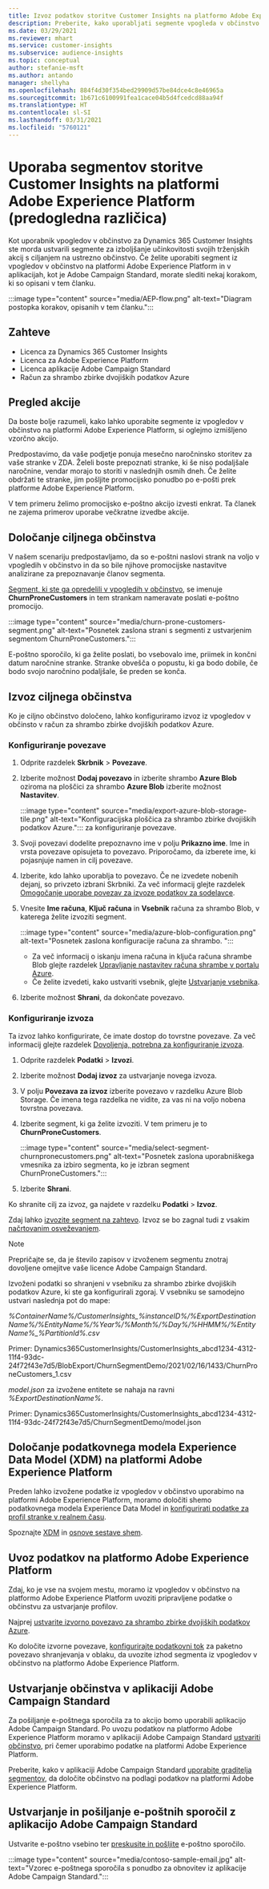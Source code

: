 ```yaml
---
title: Izvoz podatkov storitve Customer Insights na platformo Adobe Experience Platform
description: Preberite, kako uporabljati segmente vpogleda v občinstvo na platformi Adobe Experience Platform.
ms.date: 03/29/2021
ms.reviewer: mhart
ms.service: customer-insights
ms.subservice: audience-insights
ms.topic: conceptual
author: stefanie-msft
ms.author: antando
manager: shellyha
ms.openlocfilehash: 884f4d30f354bed29909d57be84dce4c8e46965a
ms.sourcegitcommit: 1b671c6100991fea1cace04b5d4fcedcd88aa94f
ms.translationtype: HT
ms.contentlocale: sl-SI
ms.lasthandoff: 03/31/2021
ms.locfileid: "5760121"
---
```

# <a name="use-customer-insights-segments-in-adobe-experience-platform-preview"></a>Uporaba segmentov storitve Customer Insights na platformi Adobe Experience Platform (predogledna različica)

Kot uporabnik vpogledov v občinstvo za Dynamics 365 Customer Insights ste morda ustvarili segmente za izboljšanje učinkovitosti svojih trženjskih akcij s ciljanjem na ustrezno občinstvo. Če želite uporabiti segment iz vpogledov v občinstvo na platformi Adobe Experience Platform in v aplikacijah, kot je Adobe Campaign Standard, morate slediti nekaj korakom, ki so opisani v tem članku.

:::image type="content" source="media/AEP-flow.png" alt-text="Diagram postopka korakov, opisanih v tem članku.":::

## <a name="prerequisites"></a>Zahteve

-   Licenca za Dynamics 365 Customer Insights
-   Licenca za Adobe Experience Platform
-   Licenca aplikacije Adobe Campaign Standard
-   Račun za shrambo zbirke dvojiških podatkov Azure

## <a name="campaign-overview"></a>Pregled akcije

Da boste bolje razumeli, kako lahko uporabite segmente iz vpogledov v občinstvo na platformi Adobe Experience Platform, si oglejmo izmišljeno vzorčno akcijo.

Predpostavimo, da vaše podjetje ponuja mesečno naročninsko storitev za vaše stranke v ZDA. Želeli boste prepoznati stranke, ki še niso podaljšale naročnine, vendar morajo to storiti v naslednjih osmih dneh. Če želite obdržati te stranke, jim pošljite promocijsko ponudbo po e-pošti prek platforme Adobe Experience Platform.

V tem primeru želimo promocijsko e-poštno akcijo izvesti enkrat. Ta članek ne zajema primerov uporabe večkratne izvedbe akcije.

## <a name="identify-your-target-audience"></a>Določanje ciljnega občinstva

V našem scenariju predpostavljamo, da so e-poštni naslovi strank na voljo v vpogledih v občinstvo in da so bile njihove promocijske nastavitve analizirane za prepoznavanje članov segmenta.

[Segment, ki ste ga opredelili v vpogledih v občinstvo](segments.md), se imenuje **ChurnProneCustomers** in tem strankam nameravate poslati e-poštno promocijo.

:::image type="content" source="media/churn-prone-customers-segment.png" alt-text="Posnetek zaslona strani s segmenti z ustvarjenim segmentom ChurnProneCustomers.":::

E-poštno sporočilo, ki ga želite poslati, bo vsebovalo ime, priimek in končni datum naročnine stranke. Stranke obvešča o popustu, ki ga bodo dobile, če bodo svojo naročnino podaljšale, še preden se konča.

## <a name="export-your-target-audience"></a>Izvoz ciljnega občinstva

Ko je ciljno občinstvo določeno, lahko konfiguriramo izvoz iz vpogledov v občinsto v račun za shrambo zbirke dvojiških podatkov Azure.

### <a name="configure-a-connection"></a>Konfiguriranje povezave

1. Odprite razdelek **Skrbnik** > **Povezave**.

1. Izberite možnost **Dodaj povezavo** in izberite shrambo **Azure Blob** oziroma na ploščici za shrambo **Azure Blob** izberite možnost **Nastavitev**.

   :::image type="content" source="media/export-azure-blob-storage-tile.png" alt-text="Konfiguracijska ploščica za shrambo zbirke dvojiških podatkov Azure."::: za konfiguriranje povezave.

1. Svoji povezavi dodelite prepoznavno ime v polju **Prikazno ime**. Ime in vrsta povezave opisujeta to povezavo. Priporočamo, da izberete ime, ki pojasnjuje namen in cilj povezave.

1. Izberite, kdo lahko uporablja to povezavo. Če ne izvedete nobenih dejanj, so privzeto izbrani Skrbniki. Za več informacij glejte razdelek [Omogočanje uporabe povezav za izvoze podatkov za sodelavce](connections.md#allow-contributors-to-use-a-connection-for-exports).

1. Vnesite **Ime računa**, **Ključ računa** in **Vsebnik** računa za shrambo Blob, v katerega želite izvoziti segment.  
      
   :::image type="content" source="media/azure-blob-configuration.png" alt-text="Posnetek zaslona konfiguracije računa za shrambo. "::: 
   
    - Za več informacij o iskanju imena računa in ključa računa shrambe Blob glejte razdelek [Upravljanje nastavitev računa shrambe v portalu Azure](/azure/storage/common/storage-account-manage).
    - Če želite izvedeti, kako ustvariti vsebnik, glejte [Ustvarjanje vsebnika](/azure/storage/blobs/storage-quickstart-blobs-portal#create-a-container).

1. Izberite možnost **Shrani**, da dokončate povezavo. 

### <a name="configure-an-export"></a>Konfiguriranje izvoza

Ta izvoz lahko konfigurirate, če imate dostop do tovrstne povezave. Za več informacij glejte razdelek [Dovoljenja, potrebna za konfiguriranje izvoza](export-destinations.md#set-up-a-new-export).

1. Odprite razdelek **Podatki** > **Izvozi**.

1. Izberite možnost **Dodaj izvoz** za ustvarjanje novega izvoza.

1. V polju **Povezava za izvoz** izberite povezavo v razdelku Azure Blob Storage. Če imena tega razdelka ne vidite, za vas ni na voljo nobena tovrstna povezava.

1. Izberite segment, ki ga želite izvoziti. V tem primeru je to **ChurnProneCustomers**.

   :::image type="content" source="media/select-segment-churnpronecustomers.png" alt-text="Posnetek zaslona uporabniškega vmesnika za izbiro segmenta, ko je izbran segment ChurnProneCustomers.":::

1. Izberite **Shrani**.

Ko shranite cilj za izvoz, ga najdete v razdelku **Podatki** > **Izvoz**.

Zdaj lahko [izvozite segment na zahtevo](export-destinations.md#run-exports-on-demand). Izvoz se bo zagnal tudi z vsakim [načrtovanim osveževanjem](system.md).

> [!NOTE]
> Prepričajte se, da je število zapisov v izvoženem segmentu znotraj dovoljene omejitve vaše licence Adobe Campaign Standard.

Izvoženi podatki so shranjeni v vsebniku za shrambo zbirke dvojiških podatkov Azure, ki ste ga konfigurirali zgoraj. V vsebniku se samodejno ustvari naslednja pot do mape:

*%ContainerName%/CustomerInsights_%instanceID%/%ExportDestinationName%/%EntityName%/%Year%/%Month%/%Day%/%HHMM%/%EntityName%_%PartitionId%.csv*

Primer: Dynamics365CustomerInsights/CustomerInsights_abcd1234-4312-11f4-93dc-24f72f43e7d5/BlobExport/ChurnSegmentDemo/2021/02/16/1433/ChurnProneCustomers_1.csv

*model.json* za izvožene entitete se nahaja na ravni *%ExportDestinationName%*.

Primer: Dynamics365CustomerInsights/CustomerInsights_abcd1234-4312-11f4-93dc-24f72f43e7d5/ChurnSegmentDemo/model.json

## <a name="define-experience-data-model-xdm-in-adobe-experience-platform"></a>Določanje podatkovnega modela Experience Data Model (XDM) na platformi Adobe Experience Platform

Preden lahko izvožene podatke iz vpogledov v občinstvo uporabimo na platformi Adobe Experience Platform, moramo določiti shemo podatkovnega modela Experience Data Model in [konfigurirati podatke za profil stranke v realnem času](https://experienceleague.adobe.com/docs/experience-platform/profile/tutorials/dataset-configuration.html#tutorials).

Spoznajte [XDM](https://experienceleague.adobe.com/docs/experience-platform/xdm/home.html) in [osnove sestave shem](https://experienceleague.adobe.com/docs/experience-platform/xdm/schema/composition.html#schema).

## <a name="import-data-into-adobe-experience-platform"></a>Uvoz podatkov na platformo Adobe Experience Platform

Zdaj, ko je vse na svojem mestu, moramo iz vpogledov v občinstvo na platformo Adobe Experience Platform uvoziti pripravljene podatke o občinstvu za ustvarjanje profilov.

Najprej [ustvarite izvorno povezavo za shrambo zbirke dvojiških podatkov Azure](https://experienceleague.adobe.com/docs/experience-platform/sources/ui-tutorials/create/cloud-storage/blob.html#getting-started).    

Ko določite izvorne povezave, [konfigurirajte podatkovni tok](https://experienceleague.adobe.com/docs/experience-platform/sources/ui-tutorials/dataflow/cloud-storage.html#ui-tutorials) za paketno povezavo shranjevanja v oblaku, da uvozite izhod segmenta iz vpogledov v občinstvo na platformo Adobe Experience Platform.

## <a name="create-an-audience-in-adobe-campaign-standard"></a>Ustvarjanje občinstva v aplikaciji Adobe Campaign Standard

Za pošiljanje e-poštnega sporočila za to akcijo bomo uporabili aplikacijo Adobe Campaign Standard. Po uvozu podatkov na platformo Adobe Experience Platform moramo v aplikaciji Adobe Campaign Standard [ustvariti občinstvo](https://experienceleague.adobe.com/docs/campaign-standard/using/profiles-and-audiences/get-started-profiles-and-audiences.html#permission), pri čemer uporabimo podatke na platformi Adobe Experience Platform.

Preberite, kako v aplikaciji Adobe Campaign Standard [uporabite graditelja segmentov](https://experienceleague.adobe.com/docs/campaign-standard/using/profiles-and-audiences/working-with-adobe-experience-platform/aep-using-segment-builder.html#building-a-segment), da določite občinstvo na podlagi podatkov na platformi Adobe Experience Platform.

## <a name="create-and-send-the-email-using-adobe-campaign-standard"></a>Ustvarjanje in pošiljanje e-poštnih sporočil z aplikacijo Adobe Campaign Standard

Ustvarite e-poštno vsebino ter [preskusite in pošljite](https://experienceleague.adobe.com/docs/campaign-standard/using/testing-and-sending/get-started-sending-messages.html#preparing-and-testing-messages) e-poštno sporočilo.

:::image type="content" source="media/contoso-sample-email.jpg" alt-text="Vzorec e-poštnega sporočila s ponudbo za obnovitev iz aplikacije Adobe Campaign Standard.":::
